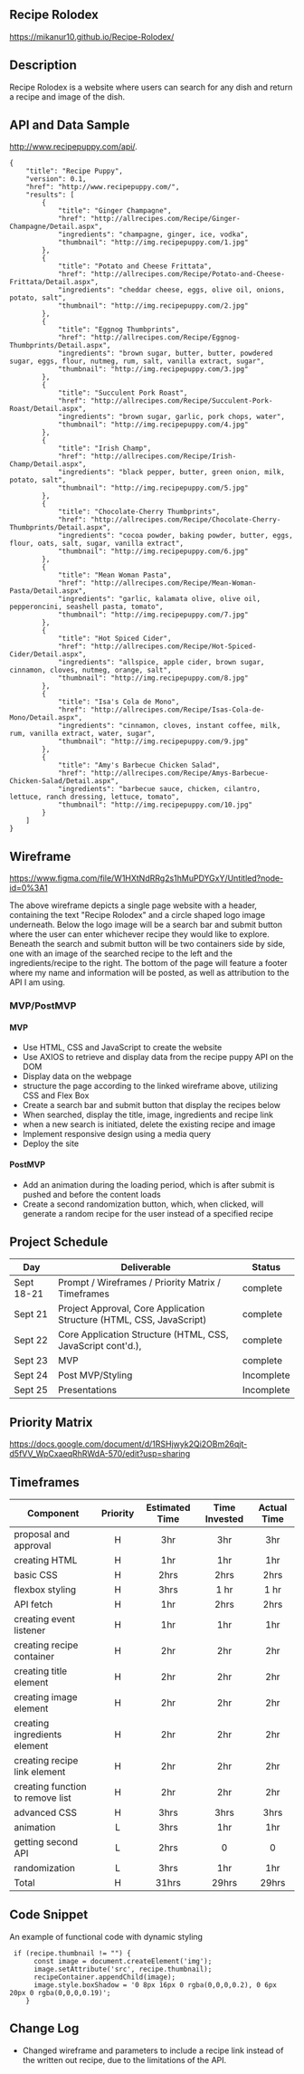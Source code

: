 ## Recipe Rolodex 
https://mikanur10.github.io/Recipe-Rolodex/

## Description

Recipe Rolodex is a website where users can search for any dish and return a recipe and image of the dish. 

## API and Data Sample
http://www.recipepuppy.com/api/.

```
{
    "title": "Recipe Puppy",
    "version": 0.1,
    "href": "http://www.recipepuppy.com/",
    "results": [
        {
            "title": "Ginger Champagne",
            "href": "http://allrecipes.com/Recipe/Ginger-Champagne/Detail.aspx",
            "ingredients": "champagne, ginger, ice, vodka",
            "thumbnail": "http://img.recipepuppy.com/1.jpg"
        },
        {
            "title": "Potato and Cheese Frittata",
            "href": "http://allrecipes.com/Recipe/Potato-and-Cheese-Frittata/Detail.aspx",
            "ingredients": "cheddar cheese, eggs, olive oil, onions, potato, salt",
            "thumbnail": "http://img.recipepuppy.com/2.jpg"
        },
        {
            "title": "Eggnog Thumbprints",
            "href": "http://allrecipes.com/Recipe/Eggnog-Thumbprints/Detail.aspx",
            "ingredients": "brown sugar, butter, butter, powdered sugar, eggs, flour, nutmeg, rum, salt, vanilla extract, sugar",
            "thumbnail": "http://img.recipepuppy.com/3.jpg"
        },
        {
            "title": "Succulent Pork Roast",
            "href": "http://allrecipes.com/Recipe/Succulent-Pork-Roast/Detail.aspx",
            "ingredients": "brown sugar, garlic, pork chops, water",
            "thumbnail": "http://img.recipepuppy.com/4.jpg"
        },
        {
            "title": "Irish Champ",
            "href": "http://allrecipes.com/Recipe/Irish-Champ/Detail.aspx",
            "ingredients": "black pepper, butter, green onion, milk, potato, salt",
            "thumbnail": "http://img.recipepuppy.com/5.jpg"
        },
        {
            "title": "Chocolate-Cherry Thumbprints",
            "href": "http://allrecipes.com/Recipe/Chocolate-Cherry-Thumbprints/Detail.aspx",
            "ingredients": "cocoa powder, baking powder, butter, eggs, flour, oats, salt, sugar, vanilla extract",
            "thumbnail": "http://img.recipepuppy.com/6.jpg"
        },
        {
            "title": "Mean Woman Pasta",
            "href": "http://allrecipes.com/Recipe/Mean-Woman-Pasta/Detail.aspx",
            "ingredients": "garlic, kalamata olive, olive oil, pepperoncini, seashell pasta, tomato",
            "thumbnail": "http://img.recipepuppy.com/7.jpg"
        },
        {
            "title": "Hot Spiced Cider",
            "href": "http://allrecipes.com/Recipe/Hot-Spiced-Cider/Detail.aspx",
            "ingredients": "allspice, apple cider, brown sugar, cinnamon, cloves, nutmeg, orange, salt",
            "thumbnail": "http://img.recipepuppy.com/8.jpg"
        },
        {
            "title": "Isa's Cola de Mono",
            "href": "http://allrecipes.com/Recipe/Isas-Cola-de-Mono/Detail.aspx",
            "ingredients": "cinnamon, cloves, instant coffee, milk, rum, vanilla extract, water, sugar",
            "thumbnail": "http://img.recipepuppy.com/9.jpg"
        },
        {
            "title": "Amy's Barbecue Chicken Salad",
            "href": "http://allrecipes.com/Recipe/Amys-Barbecue-Chicken-Salad/Detail.aspx",
            "ingredients": "barbecue sauce, chicken, cilantro, lettuce, ranch dressing, lettuce, tomato",
            "thumbnail": "http://img.recipepuppy.com/10.jpg"
        }
    ]
}
```

## Wireframe

https://www.figma.com/file/W1HXtNdRRg2s1hMuPDYGxY/Untitled?node-id=0%3A1

The above wireframe depicts a single page website with a header, containing the text "Recipe Rolodex" and a circle shaped logo image underneath. Below the logo image will be a search bar and submit button where the user can enter whichever recipe they would like to explore. Beneath the search and submit button will be two containers side by side, one with an image of the searched recipe to the left and the ingredients/recipe to the right. The bottom of the page will feature a footer where my name and information will be posted, as well as attribution to the API I am using. 

### MVP/PostMVP

#### MVP 
- Use HTML, CSS and JavaScript to create the website
- Use AXIOS to retrieve and display data from the recipe puppy API on the DOM
- Display data on the webpage
- structure the page according to the linked wireframe above, utilizing CSS and Flex Box
- Create a search bar and submit button that display the recipes below
- When searched, display the title, image, ingredients and recipe link
- when a new search is initiated, delete the existing recipe and image
- Implement responsive design using a media query
- Deploy the site

#### PostMVP  
- Add an animation during the loading period, which is after submit is pushed and before the content loads
- Create a second randomization button, which, when clicked, will generate a random recipe for the user instead of a specified recipe

## Project Schedule

|  Day | Deliverable | Status
|---|---| ---|
|Sept 18-21| Prompt / Wireframes / Priority Matrix / Timeframes | complete
|Sept 21| Project Approval, Core Application Structure (HTML, CSS, JavaScript) | complete
|Sept 22| Core Application Structure (HTML, CSS, JavaScript cont'd.), | complete
|Sept 23| MVP | complete
|Sept 24| Post MVP/Styling | Incomplete
|Sept 25| Presentations | Incomplete

## Priority Matrix

https://docs.google.com/document/d/1RSHjwyk2Qi2OBm26qjt-d5fVV_WpCxaeqRhRWdA-570/edit?usp=sharing

## Timeframes

| Component | Priority | Estimated Time | Time Invested | Actual Time |
| --- | :---: |  :---: | :---: | :---: |
| proposal and approval | H | 3hr| 3hr  | 3hr |
| creating HTML | H | 1hr| 1hr | 1hr |
| basic CSS | H | 2hrs| 2hrs | 2hrs |
|flexbox styling | H | 3hrs| 1 hr | 1 hr |
| API fetch | H | 1hr| 2hrs| 2hrs |
| creating event listener | H | 1hr| 1hr | 1hr |
| creating recipe container | H | 2hr| 2hr | 2hr |
| creating title element | H | 2hr| 2hr | 2hr |
| creating image element | H | 2hr| 2hr | 2hr |
| creating ingredients element | H | 2hr| 2hr | 2hr |
| creating recipe link element | H | 2hr| 2hr | 2hr |
| creating function to remove list| H | 2hr| 2hr | 2hr |
| advanced CSS | H | 3hrs| 3hrs | 3hrs |
| animation | L | 3hrs| 1hr | 1hr |
| getting second API | L | 2hrs| 0 | 0 |
| randomization| L | 3hrs| 1hr | 1hr |
| Total | H | 31hrs| 29hrs | 29hrs |

## Code Snippet

An example of functional code with dynamic styling

```
 if (recipe.thumbnail != "") {
      const image = document.createElement('img');
      image.setAttribute('src', recipe.thumbnail);
      recipeContainer.appendChild(image);
      image.style.boxShadow = '0 8px 16px 0 rgba(0,0,0,0.2), 0 6px 20px 0 rgba(0,0,0,0.19)';
    }

```

## Change Log
- Changed wireframe and parameters to include a recipe link instead of the written out recipe, due to the limitations of the API. 